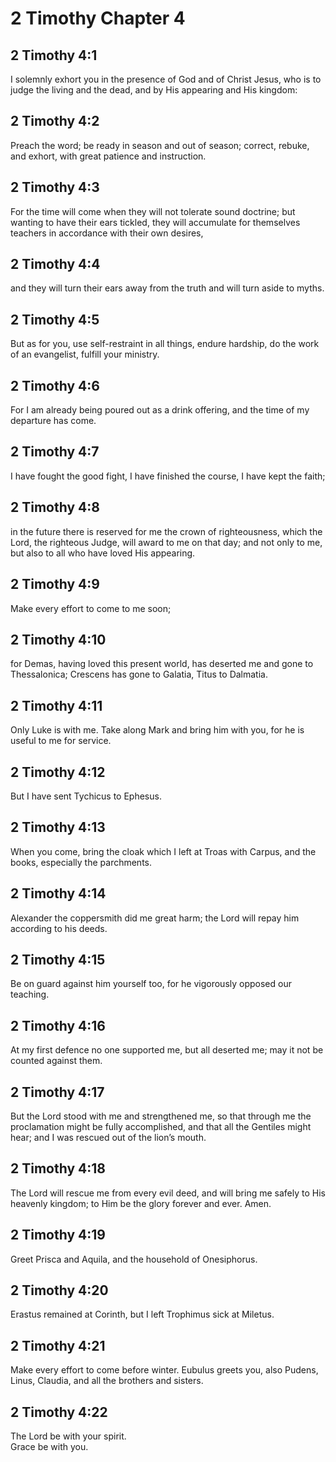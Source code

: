# 2 Timothy Chapter 4

## 2 Timothy 4:1

I solemnly exhort you in the presence of God and of Christ Jesus, who is to judge the living and the dead, and by His appearing and His kingdom:

## 2 Timothy 4:2

Preach the word; be ready in season and out of season; correct, rebuke, and exhort, with great patience and instruction.

## 2 Timothy 4:3

For the time will come when they will not tolerate sound doctrine; but wanting to have their ears tickled, they will accumulate for themselves teachers in accordance with their own desires,

## 2 Timothy 4:4

and they will turn their ears away from the truth and will turn aside to myths.

## 2 Timothy 4:5

But as for you, use self-restraint in all things, endure hardship, do the work of an evangelist, fulfill your ministry.

## 2 Timothy 4:6

For I am already being poured out as a drink offering, and the time of my departure has come.

## 2 Timothy 4:7

I have fought the good fight, I have finished the course, I have kept the faith;

## 2 Timothy 4:8

in the future there is reserved for me the crown of righteousness, which the Lord, the righteous Judge, will award to me on that day; and not only to me, but also to all who have loved His appearing.

## 2 Timothy 4:9

Make every effort to come to me soon;

## 2 Timothy 4:10

for Demas, having loved this present world, has deserted me and gone to Thessalonica; Crescens has gone to Galatia, Titus to Dalmatia.

## 2 Timothy 4:11

Only Luke is with me. Take along Mark and bring him with you, for he is useful to me for service.

## 2 Timothy 4:12

But I have sent Tychicus to Ephesus.

## 2 Timothy 4:13

When you come, bring the cloak which I left at Troas with Carpus, and the books, especially the parchments.

## 2 Timothy 4:14

Alexander the coppersmith did me great harm; the Lord will repay him according to his deeds.

## 2 Timothy 4:15

Be on guard against him yourself too, for he vigorously opposed our teaching.

## 2 Timothy 4:16

At my first defence no one supported me, but all deserted me; may it not be counted against them.

## 2 Timothy 4:17

But the Lord stood with me and strengthened me, so that through me the proclamation might be fully accomplished, and that all the Gentiles might hear; and I was rescued out of the lion’s mouth.

## 2 Timothy 4:18

The Lord will rescue me from every evil deed, and will bring me safely to His heavenly kingdom; to Him be the glory forever and ever. Amen.

## 2 Timothy 4:19

Greet Prisca and Aquila, and the household of Onesiphorus.

## 2 Timothy 4:20

Erastus remained at Corinth, but I left Trophimus sick at Miletus.

## 2 Timothy 4:21

Make every effort to come before winter. Eubulus greets you, also Pudens, Linus, Claudia, and all the brothers and sisters.

## 2 Timothy 4:22

The Lord be with your spirit.  
Grace be with you.
